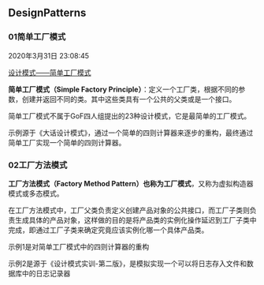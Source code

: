 ## DesignPatterns


### 01简单工厂模式
2020年3月31日 23:08:45

[设计模式——简单工厂模式](https://www.cnblogs.com/shanzhiming/p/12616423.html)

**简单工厂模式（Simple Factory Principle）**：定义一个工厂类，根据不同的参数，创建并返回不同的类。其中这些类具有一个公共的父类或是一个接口。

简单工厂模式不属于GoF四人组提出的23种设计模式，它是最简单的工厂模式。

示例源于《大话设计模式》，通过一个简单的四则计算器来逐步的重构，最终通过简单工厂实现一个简单的四则计算器。


### 02工厂方法模式


**工厂方法模式（Factory Method Pattern）**也称为**工厂模式**，又称为虚拟构造器模式或多态模式。

在工厂方法模式中，工厂父类负责定义创建产品对象的公共接口，而工厂子类则负责生成具体的产品对象，这样做的目的是将产品类的实例化操作延迟到工厂子类中完成，即通过工厂子类来确定究竟应该实例化哪一个具体产品类。

示例1是对简单工厂模式中的四则计算器的重构

示例2是源于《设计模式实训-第二版》，是模拟实现一个可以将日志存入文件和数据库中的日志记录器

